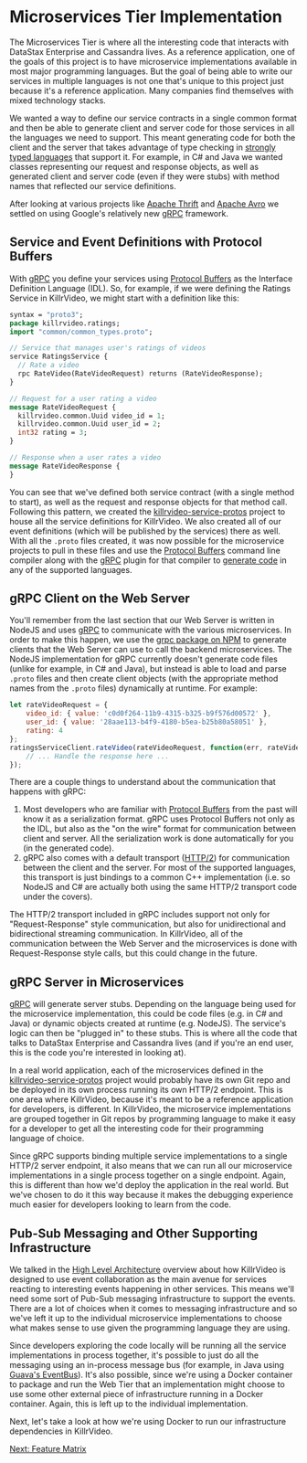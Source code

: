 # Microservices Tier Implementation

The Microservices Tier is where all the interesting code that interacts with DataStax 
Enterprise and Cassandra lives. As a reference application, one of the goals of this project
is to have microservice implementations available in most major programming languages. But 
the goal of being able to write our services in multiple languages is not one that's unique 
to this project just because it's a reference application. Many companies find themselves
with mixed technology stacks.

We wanted a way to define our service contracts in a single common format and then be able
to generate client and server code for those services in all the languages we need to
support. This meant generating code for both the client and the server that takes advantage
of type checking in [strongly typed languages](https://en.wikipedia.org/wiki/Strong_and_weak_typing)
that support it. For example, in C\# and Java we wanted classes representing our request and
response objects, as well as generated client and server code (even if they were stubs) with
method names that reflected our service definitions.

After looking at various projects like [Apache Thrift](http://thrift.apache.org/) and 
[Apache Avro](http://avro.apache.org/) we settled on using Google's relatively new [gRPC][grpc]
framework.

## Service and Event Definitions with Protocol Buffers

With [gRPC][grpc] you define your services using [Protocol Buffers][protobuf] as the 
Interface Definition Language (IDL). So, for example, if we were defining the Ratings
Service in KillrVideo, we might start with a definition like this:

```protobuf
syntax = "proto3";
package killrvideo.ratings;
import "common/common_types.proto";

// Service that manages user's ratings of videos
service RatingsService {
  // Rate a video
  rpc RateVideo(RateVideoRequest) returns (RateVideoResponse);
}

// Request for a user rating a video
message RateVideoRequest {
  killrvideo.common.Uuid video_id = 1;
  killrvideo.common.Uuid user_id = 2;
  int32 rating = 3;
}

// Response when a user rates a video
message RateVideoResponse {
}
```

You can see that we've defined both service contract (with a single method to start), as
well as the request and response objects for that method call. Following this pattern, we
created the [killrvideo-service-protos][service-protos] project to house all the service
definitions for KillrVideo. We also created all of our event definitions (which will be
published by the services) there as well. With all the `.proto` files created, it was now
possible for the microservice projects to pull in these files and use the [Protocol Buffers][protobuf]
command line compiler along with the [gRPC][grpc] plugin for that compiler to 
[generate code](http://www.grpc.io/docs/#generating-grpc-code) in any of the supported 
languages.

## gRPC Client on the Web Server

You'll remember from the last section that our Web Server is written in NodeJS and uses
[gRPC][grpc] to communicate with the various microservices. In order to make this happen, we
use the [grpc package on NPM](https://www.npmjs.com/package/grpc) to generate clients that
the Web Server can use to call the backend microservices. The NodeJS implementation for gRPC
currently doesn't generate code files (unlike for example, in C\# and Java), but instead is
able to load and parse `.proto` files and then create client objects (with the appropriate
method names from the `.proto` files) dynamically at runtime. For example:

```javascript
let rateVideoRequest = {
    video_id: { value: 'c0d0f264-11b9-4315-b325-b9f576d00572' },
    user_id: { value: '28aae113-b4f9-4180-b5ea-b25b80a58051' },
    rating: 4
};
ratingsServiceClient.rateVideo(rateVideoRequest, function(err, rateVideoResponse) {
    // ... Handle the response here ...
});
```

There are a couple things to understand about the communication that happens with gRPC:

1. Most developers who are familiar with [Protocol Buffers][protobuf] from the past will
know it as a serialization format. gRPC uses Protocol Buffers not only as the IDL, but also 
as the "on the wire" format for communication between client and server. All the 
serialization work is done automatically for you (in the generated code).
1. gRPC also comes with a default transport ([HTTP/2](https://http2.github.io/)) for 
communication between the client and the server. For most of the supported languages, this
transport is just bindings to a common C++ implementation (i.e. so NodeJS and C\# are
actually both using the same HTTP/2 transport code under the covers).

The HTTP/2 transport included in gRPC includes support not only for "Request-Response" style
communication, but also for unidirectional and bidirectional streaming communication. In 
KillrVideo, all of the communication between the Web Server and the microservices is done 
with Request-Response style calls, but this could change in the future.

## gRPC Server in Microservices

[gRPC][grpc] will generate server stubs. Depending on the language being used for the
microservice implementation, this could be code files (e.g. in C\# and Java) or dynamic
objects created at runtime (e.g. NodeJS). The service's logic can then be "plugged in"
to these stubs. This is where all the code that talks to DataStax Enterprise and Cassandra
lives (and if you're an end user, this is the code you're interested in looking at).

In a real world application, each of the microservices defined in the [killrvideo-service-protos][service-protos]
project would probably have its own Git repo and be deployed in its own process running its
own HTTP/2 endpoint. This is one area where KillrVideo, because it's meant to be a reference
application for developers, is different. In KillrVideo, the microservice implementations 
are grouped together in Git repos by programming language to make it easy for a developer to
get all the interesting code for their programming language of choice.

Since gRPC supports binding multiple service implementations to a single HTTP/2 server 
endpoint, it also means that we can run all our microservice implementations in a single
process together on a single endpoint. Again, this is different than how we'd deploy the
application in the real world. But we've chosen to do it this way because it makes the
debugging experience much easier for developers looking to learn from the code.

## Pub-Sub Messaging and Other Supporting Infrastructure

We talked in the [High Level Architecture][architecture] overview about how KillrVideo is
designed to use event collaboration as the main avenue for services reacting to interesting
events happening in other services. This means we'll need some sort of Pub-Sub messaging
infrastructure to support the events. There are a lot of choices when it comes to
messaging infrastructure and so we've left it up to the individual microservice
implementations to choose what makes sense to use given the programming language they are
using.

Since developers exploring the code locally will be running all the service implementations
in process together, it's possible to just do all the messaging using an in-process message 
bus (for example, in Java using [Guava's EventBus](https://github.com/google/guava/wiki/EventBusExplained)).
It's also possible, since we're using a Docker container to package and run the Web Tier 
that an implementation might choose to use some other external piece of infrastructure 
running in a Docker container. Again, this is left up to the individual implementation.

Next, let's take a look at how we're using Docker to run our infrastructure dependencies in
KillrVideo.

[Next: Feature Matrix][next]

[grpc]: http://www.grpc.io/
[protobuf]: https://developers.google.com/protocol-buffers/
[service-protos]: https://github.com/KillrVideo/killrvideo-service-protos
[architecture]: ./architecture.md
[next]: /docs/guides/feature-matrix/